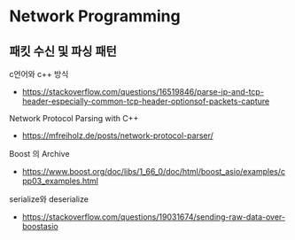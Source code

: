 # Network Programming

## 패킷 수신 및 파싱 패턴

c언어와 c++ 방식
* https://stackoverflow.com/questions/16519846/parse-ip-and-tcp-header-especially-common-tcp-header-optionsof-packets-capture

Network Protocol Parsing with C++
* https://mfreiholz.de/posts/network-protocol-parser/

Boost 의 Archive
* https://www.boost.org/doc/libs/1_66_0/doc/html/boost_asio/examples/cpp03_examples.html

serialize와 deserialize
* https://stackoverflow.com/questions/19031674/sending-raw-data-over-boostasio

